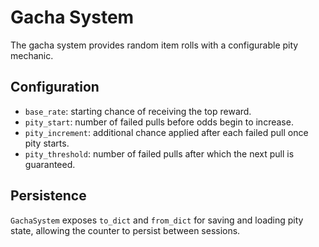 # Gacha System

The gacha system provides random item rolls with a configurable pity mechanic.

## Configuration
- `base_rate`: starting chance of receiving the top reward.
- `pity_start`: number of failed pulls before odds begin to increase.
- `pity_increment`: additional chance applied after each failed pull once pity starts.
- `pity_threshold`: number of failed pulls after which the next pull is guaranteed.

## Persistence
`GachaSystem` exposes `to_dict` and `from_dict` for saving and loading pity state, allowing the counter to persist between sessions.
